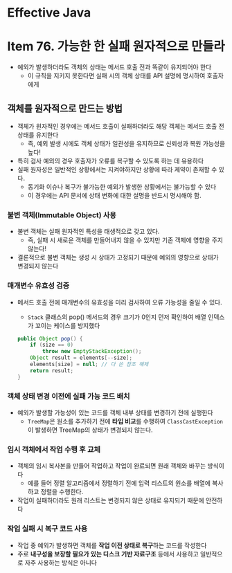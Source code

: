 # Effective Java

# Item 76. 가능한 한 실패 원자적으로 만들라

- 예외가 발생하더라도 객체의 상태는 메서드 호출 전과 똑같이 유지되어야 한다
    - 이 규칙을 지키지 못한다면 실패 시의 객체 상태를 API 설명에 명시하여 호출자에게

## **객체를 원자적으로 만드는 방법**

- 객체가 원자적인 경우에는 메서드 호출이 실패하더라도 해당 객체는 메서드 호출 전 상태를 유지한다
    - 즉, 예외 발생 시에도 객체 상태가 일관성을 유지하므로 신뢰성과 복원 가능성을 높다!
- 특히 검사 예외의 경우 호출자가 오류를 복구할 수 있도록 하는 데 유용하다
- 실패 원자성은 일반적인 상황에서는 지켜야하지만 상황에 따라 제약이 존재할 수 있다.
    - 동기화 이슈나 복구가 불가능한 예외가 발생한 상황에서는 불가능할 수 있다
    - 이 경우에는 API 문서에 상태 변화에 대한 설명을 반드시 명시해야 함.

### **불변 객체(Immutable Object) 사용**

- 불변 객체는 실패 원자적인 특성을 태생적으로 갖고 있다.
    - 즉, 실패 시 새로운 객체를 만들어내지 않을 수 있지만 기존 객체에 영향을 주지 않는다!
- 결론적으로 불변 객체는 생성 시 상태가 고정되기 때문에 예외의 영향으로 상태가 변경되지 않는다

### **매개변수 유효성 검증**

- 메서드 호출 전에 매개변수의 유효성을 미리 검사하여 오류 가능성을 줄일 수 있다.
    - `Stack` 클래스의 pop() 메서드의 경우 크기가 0인지 먼저 확인하여 배열 인덱스가 꼬이는 케이스를 방지했다

    ```java
    public Object pop() {
    	if (size == 0)
    		throw new EmptyStackException();
    	Object result = elements[--size]; 
    	elements[size] = null; // 다 쓴 참조 해제 
    	return result;
    }
    ```


### 객체 상태 변경 이전에 실패 가능 코드 배치

- 예외가 발생할 가능성이 있는 코드를 객체 내부 상태를 변경하기 전에 실행한다
    - `TreeMap`은 원소를 추가하기 전에 **타입 비교**를 수행하여 `ClassCastException`이 발생하면 TreeMap의 상태가 변경되지 않는다.

### **임시 객체에서 작업 수행 후 교체**

- 객체의 임시 복사본을 만들어 작업하고 작업이 완료되면 원래 객체와 바꾸는 방식이다
    - 예를 들어 정렬 알고리즘에서 정렬하기 전에 입력 리스트의 원소를 배열에 복사하고 정렬을 수행한다.
- 작업이 실패하더라도 원래 리스트는 변경되지 않은 상태로 유지되기 때문에 안전하다

### **작업 실패 시 복구 코드 사용**

- 작업 중 예외가 발생하면 객체를 **작업 이전 상태로 복구**하는 코드를 작성한다
- 주로 **내구성을 보장할 필요가 있는 디스크 기반 자료구조** 등에서 사용하고 일반적으로 자주 사용하는 방식은 아니다